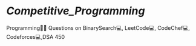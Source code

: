 # _Competitive_Programming_
Programming👨‍💻  Questions on BinarySearch💻, LeetCode💻, CodeChef💻, Codeforces💻,DSA 450
